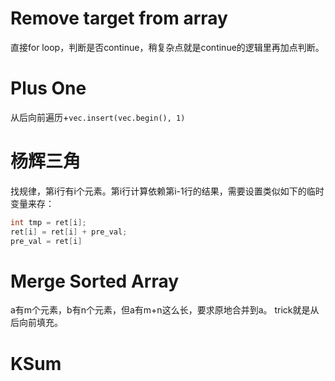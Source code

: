 # Remove target from array
直接for loop，判断是否continue，稍复杂点就是continue的逻辑里再加点判断。
# Plus One
从后向前遍历+`vec.insert(vec.begin(), 1)`
# 杨辉三角
找规律，第i行有i个元素。第i行计算依赖第i-1行的结果，需要设置类似如下的临时变量来存：
```c++
int tmp = ret[i];
ret[i] = ret[i] + pre_val;
pre_val = ret[i]
```
# Merge Sorted Array
a有m个元素，b有n个元素，但a有m+n这么长，要求原地合并到a。
trick就是从后向前填充。
# KSum

